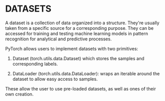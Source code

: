 # DATASETS

A dataset is a collection of data organized into a structure. They're usually taken from a specific source for a corresponding purpose. They can be accessed for training and testing machine learning models in pattern recognition for analytical and predictive processes.

PyTorch allows users to implement datasets with two primitives:

1. Dataset (torch.utils.data.Dataset) which stores the samples and corresponding labels.

2. DataLoader (torch.utils.data.DataLoader): wraps an iterable around the dataset to allow easy access to samples.

These allow the user to use pre-loaded datasets, as well as ones of their own creation.
